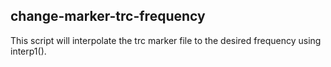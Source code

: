 ## change-marker-trc-frequency
 This script will interpolate the trc marker file to the desired frequency using interp1().
